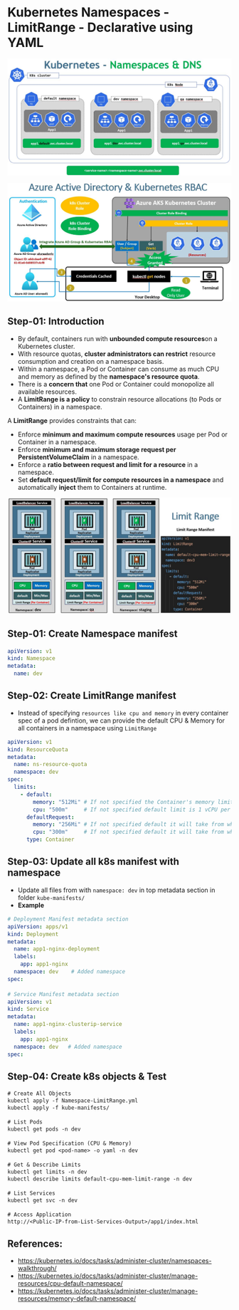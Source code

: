 # Kubernetes Namespaces - LimitRange - Declarative using YAML

[![Image](https://github.com/OmkarDaddikar/azure-aks-kubernetes/blob/master/Images/azure-kubernetes-service-namespaces-3.jpg "Azure AKS Kubernetes")](https://github.com/OmkarDaddikar/azure-aks-kubernetes/blob/master/Images/azure-kubernetes-service-namespaces-3.jpg)

[![Image](https://github.com/OmkarDaddikar/azure-aks-kubernetes/blob/master/Images/azure-kubernetes-service-RBAC-CR-CRB-1.jpg "Azure AKS Kubernetes")](https://github.com/OmkarDaddikar/azure-aks-kubernetes/blob/master/Images/azure-kubernetes-service-RBAC-CR-CRB-1.jpg)

## Step-01: Introduction
- By default, containers run with **unbounded compute resources**on a Kubernetes cluster.
- With resource quotas, **cluster administrators can restrict** resource consumption and creation on a namespace basis. 
- Within a namespace, a Pod or Container can consume as much CPU and memory as defined by the **namespace's resource quota**. 
- There is a **concern that** one Pod or Container could monopolize all available resources. 
- A **LimitRange is a policy** to constrain resource allocations (to Pods or Containers) in a namespace.

A **LimitRange** provides constraints that can:
- Enforce **minimum and maximum compute resources** usage per Pod or Container in a namespace.
- Enforce **minimum and maximum storage request per PersistentVolumeClaim** in a namespace.
- Enforce a **ratio between request and limit for a resource** in a namespace.
- Set **default request/limit for compute resources in a namespace** and automatically **inject** them to Containers at runtime.

[![Image](https://github.com/OmkarDaddikar/azure-aks-kubernetes/blob/master/Images/azure-kubernetes-service-namespaces-limit-range.jpg "Azure AKS Kubernetes")](https://github.com/OmkarDaddikar/azure-aks-kubernetes/blob/master/Images/azure-kubernetes-service-namespaces-limit-range.jpg)

## Step-01: Create Namespace manifest
```yaml
apiVersion: v1
kind: Namespace
metadata:
  name: dev
```

## Step-02: Create LimitRange manifest
- Instead of specifying `resources like cpu and memory` in every container spec of a pod defintion, we can provide the default CPU & Memory for all containers in a namespace using `LimitRange`
```yaml
apiVersion: v1
kind: ResourceQuota
metadata:
  name: ns-resource-quota
  namespace: dev
spec:
  limits:
    - default:
        memory: "512Mi" # If not specified the Container's memory limit is set to 512Mi, which is the default memory limit for the namespace.
        cpu: "500m"     # If not specified default limit is 1 vCPU per container 
      defaultRequest:
        memory: "256Mi" # If not specified default it will take from whatever specified in limits.default.memory
        cpu: "300m"     # If not specified default it will take from whatever specified in limits.default.cpu
      type: Container                        
```

## Step-03: Update all k8s manifest with namespace
- Update all files from with `namespace: dev` in top metadata section in folder `kube-manifests/` 
- **Example**
```yaml
# Deployment Manifest metadata section
apiVersion: apps/v1
kind: Deployment
metadata:
  name: app1-nginx-deployment
  labels:
    app: app1-nginx
  namespace: dev    # Added namespace
spec:

# Service Manifest metadata section
apiVersion: v1
kind: Service
metadata:
  name: app1-nginx-clusterip-service
  labels:
    app: app1-nginx
  namespace: dev   # Added namespace
spec: 
```

## Step-04: Create k8s objects & Test
```
# Create All Objects
kubectl apply -f Namespace-LimitRange.yml
kubectl apply -f kube-manifests/

# List Pods
kubectl get pods -n dev 

# View Pod Specification (CPU & Memory)
kubectl get pod <pod-name> -o yaml -n dev

# Get & Describe Limits
kubectl get limits -n dev
kubectl describe limits default-cpu-mem-limit-range -n dev

# List Services
kubectl get svc -n dev

# Access Application
http://<Public-IP-from-List-Services-Output>/app1/index.html
```

## References:
- https://kubernetes.io/docs/tasks/administer-cluster/namespaces-walkthrough/
- https://kubernetes.io/docs/tasks/administer-cluster/manage-resources/cpu-default-namespace/
- https://kubernetes.io/docs/tasks/administer-cluster/manage-resources/memory-default-namespace/